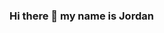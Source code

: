 ### Hi there 👋 my name is Jordan

<!--
**Jordan-SFU/Jordan-SFU** is a ✨ _special_ ✨ repository because its `README.md` (this file) appears on your GitHub profile.

Here are some ideas to get you started:

- 🔭 I’m currently working on an ASL Duolingo Clone
- 🌱 I’m currently learning.
- 👯 I’m looking to collaborate on 
- 🤔 I’m looking for help with ...
- 💬 Ask me about 
- 📫 How to reach me: jsm36@sfu.ca
- 😄 Pronouns: He/Him
- ⚡ Fun fact: Chocolate Milk is actually the blood of Jesus Christ
-->
